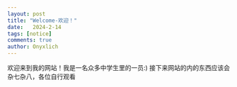 ```yaml
---
layout: post
title: "Welcome-欢迎！"
date:   2024-2-14
tags: [notice]
comments: true
author: Onyxlich
---
```


欢迎来到我的网站！我是一名众多中学生里的一员:) 接下来网站的内的东西应该会杂七杂八，各位自行观看
